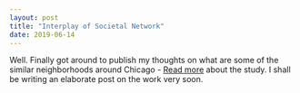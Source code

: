 ```yaml
---
layout: post
title: "Interplay of Societal Network"
date: 2019-06-14
---
```


Well. Finally got around to publish my thoughts on what are some of the similar neighborhoods around Chicago - [Read more](https://drive.google.com/file/d/1A02zDB8fzF0qVWWYeY6m5T5Ws6GYAsaX/view?usp=sharing) about the study. I shall be writing an elaborate post on the work very soon.
